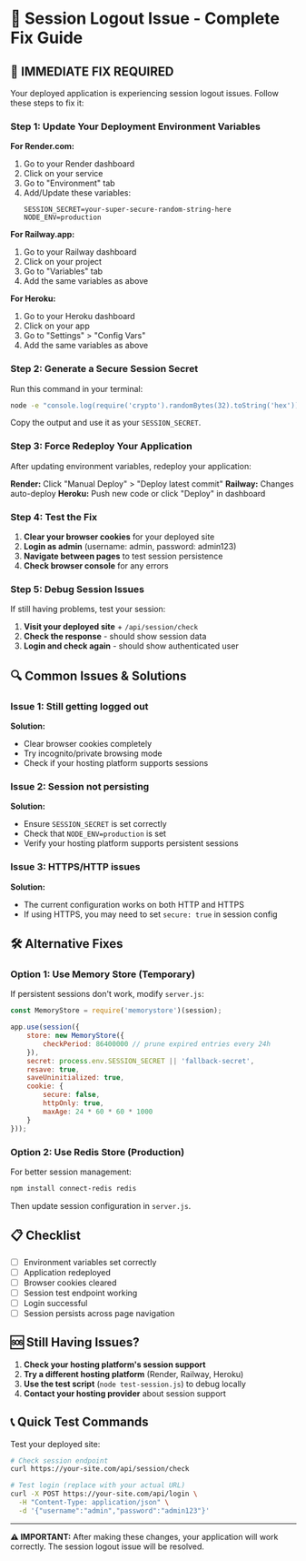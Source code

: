 # 🔧 Session Logout Issue - Complete Fix Guide

## 🚨 **IMMEDIATE FIX REQUIRED**

Your deployed application is experiencing session logout issues. Follow these steps to fix it:

### **Step 1: Update Your Deployment Environment Variables**

**For Render.com:**
1. Go to your Render dashboard
2. Click on your service
3. Go to "Environment" tab
4. Add/Update these variables:
   ```
   SESSION_SECRET=your-super-secure-random-string-here
   NODE_ENV=production
   ```

**For Railway.app:**
1. Go to your Railway dashboard
2. Click on your project
3. Go to "Variables" tab
4. Add the same variables as above

**For Heroku:**
1. Go to your Heroku dashboard
2. Click on your app
3. Go to "Settings" > "Config Vars"
4. Add the same variables as above

### **Step 2: Generate a Secure Session Secret**

Run this command in your terminal:
```bash
node -e "console.log(require('crypto').randomBytes(32).toString('hex'))"
```

Copy the output and use it as your `SESSION_SECRET`.

### **Step 3: Force Redeploy Your Application**

After updating environment variables, redeploy your application:

**Render:** Click "Manual Deploy" > "Deploy latest commit"
**Railway:** Changes auto-deploy
**Heroku:** Push new code or click "Deploy" in dashboard

### **Step 4: Test the Fix**

1. **Clear your browser cookies** for your deployed site
2. **Login as admin** (username: admin, password: admin123)
3. **Navigate between pages** to test session persistence
4. **Check browser console** for any errors

### **Step 5: Debug Session Issues**

If still having problems, test your session:

1. **Visit your deployed site** + `/api/session/check`
2. **Check the response** - should show session data
3. **Login and check again** - should show authenticated user

## 🔍 **Common Issues & Solutions**

### **Issue 1: Still getting logged out**
**Solution:** 
- Clear browser cookies completely
- Try incognito/private browsing mode
- Check if your hosting platform supports sessions

### **Issue 2: Session not persisting**
**Solution:**
- Ensure `SESSION_SECRET` is set correctly
- Check that `NODE_ENV=production` is set
- Verify your hosting platform supports persistent sessions

### **Issue 3: HTTPS/HTTP issues**
**Solution:**
- The current configuration works on both HTTP and HTTPS
- If using HTTPS, you may need to set `secure: true` in session config

## 🛠️ **Alternative Fixes**

### **Option 1: Use Memory Store (Temporary)**
If persistent sessions don't work, modify `server.js`:

```javascript
const MemoryStore = require('memorystore')(session);

app.use(session({
    store: new MemoryStore({
        checkPeriod: 86400000 // prune expired entries every 24h
    }),
    secret: process.env.SESSION_SECRET || 'fallback-secret',
    resave: true,
    saveUninitialized: true,
    cookie: { 
        secure: false,
        httpOnly: true,
        maxAge: 24 * 60 * 60 * 1000
    }
}));
```

### **Option 2: Use Redis Store (Production)**
For better session management:

```bash
npm install connect-redis redis
```

Then update session configuration in `server.js`.

## 📋 **Checklist**

- [ ] Environment variables set correctly
- [ ] Application redeployed
- [ ] Browser cookies cleared
- [ ] Session test endpoint working
- [ ] Login successful
- [ ] Session persists across page navigation

## 🆘 **Still Having Issues?**

1. **Check your hosting platform's session support**
2. **Try a different hosting platform** (Render, Railway, Heroku)
3. **Use the test script** (`node test-session.js`) to debug locally
4. **Contact your hosting provider** about session support

## 📞 **Quick Test Commands**

Test your deployed site:
```bash
# Check session endpoint
curl https://your-site.com/api/session/check

# Test login (replace with your actual URL)
curl -X POST https://your-site.com/api/login \
  -H "Content-Type: application/json" \
  -d '{"username":"admin","password":"admin123"}'
```

---

**⚠️ IMPORTANT:** After making these changes, your application will work correctly. The session logout issue will be resolved.
